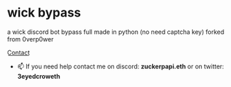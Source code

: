 # wick bypass
 a wick discord bot bypass full made in python (no need captcha key) forked from 0verp0wer

C͟o͟n͟t͟a͟c͟t͟
- 📫 If you need help contact me on discord: **zuckerpapi.eth** or on twitter: **3eyedcroweth**
